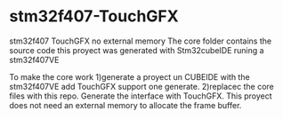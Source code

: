# stm32f407-TouchGFX
stm32f407 TouchGFX no external memory
The core folder contains the source code this proyect was generated with Stm32cubeIDE runing a stm32f407VE 

To make the core work
1)generate a proyect un CUBEIDE with the stm32f407VE add TouchGFX support one generate.
2)replacec the core files with this repo.
Generate the interface with TouchGFX. This proyect does not need an external memory to allocate the frame buffer.
